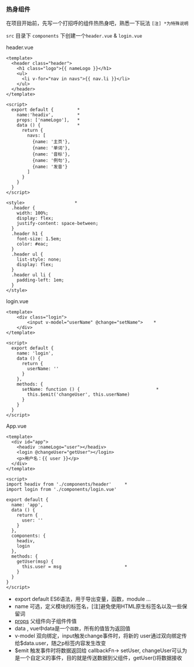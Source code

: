 ### 热身组件
在项目开始前，先写一个打招呼的组件热热身吧，熟悉一下玩法 `[注] *为特殊说明`    

`src` 目录下 `components` 下创建一个`header.vue` & `login.vue`

header.vue
```
<template>
  <header class="header">
    <h1 class="logo">{{ nameLogo }}</h1> 
    <ul>
      <li v-for="nav in navs">{{ nav.li }}</li>
    </ul>
  </header>
</template>

<script>
  export default {         *
    name:'headiv',         *
    props: ['nameLogo'],   *
    data () {              *
      return {
        navs: [
          {name: '主页'},
          {name: '单词'},
          {name: '音标'},
          {name: '例句'},
          {name: '发音'}
        ]
      }
    }
  }
</script>

<style>                   *
  .header {
    width: 100%;
    display: flex;
    justify-content: space-between; 
  }
  .header h1 {
    font-size: 1.5em;
    color: #eac;
  }
  .header ul {
    list-style: none;
    display: flex;
  }
  .header ul li {
    padding-left: 1em;
  }
</style>
```

login.vue
```
<template>
    <div class="login">
        <input v-model="userName" @change="setName">    *
    </div>
</template>

<script>
  export default {         
    name: 'login',                                      
    data () {
      return {
        userName: ''                        
      }
    },
    methods: {     
      setName: function () {                             *
        this.$emit('changeUser', this.userName)      
      }
    }
  }
</script>
```

App.vue
```
<template>
  <div id="app">
    <headiv :nameLogo="user"></headiv>        
    <login @changeUser="getUser"></login>   
    <p>用户名：{{ user }}</p>       
  </div>
</template>

<script>
import headiv from './components/header'     *
import login from './components/login.vue'

export default {
  name: 'app',
  data () {
    return {
      user: ''
    }
  },
  components: {
    headiv,
    login
  },
  methods: {
    getUser(msg) {
      this.user = msg                        *
    }
  }
}
</script>
```

* export default ES6语法，用于导出变量，函数，module ... 
* name 可选，定义模块的标签名，[注]避免使用HTML原生标签名以及一些保留词
* [props](https://cn.vuejs.org/v2/guide/components.html#Prop) 父组件向子组件传值
* data , vue中data是一个`函数`，所有的值皆为返回值
* v-model  双向绑定，input触发change事件时，将新的 user通过双向绑定传给$data.user，随之p标签内容发生改变
* $emit 触发事件时将数据返回给 callbackFn-> setUser, changeUser可认为是一个自定义的事件，目的就是传送数据到父组件，getUser()将数据接收